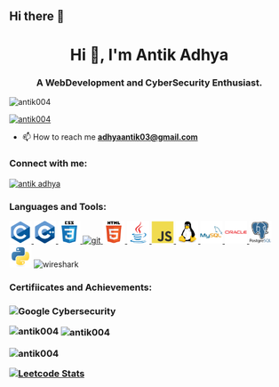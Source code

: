 ## Hi there 👋

<!--
**Antik004/Antik004** is a ✨ _special_ ✨ repository because its `README.md` (this file) appears on your GitHub profile.

Here are some ideas to get you started:

- 🔭 I’m currently working on ...
- 🌱 I’m currently learning ...
- 👯 I’m looking to collaborate on ...
- 🤔 I’m looking for help with ...
- 💬 Ask me about ...
- 📫 How to reach me: ...
- 😄 Pronouns: ...
- ⚡ Fun fact: ...
-->
<h1 align="center">Hi 👋, I'm Antik Adhya</h1>
<h3 align="center">A WebDevelopment and CyberSecurity Enthusiast.</h3>

<p align="left"> <img src="https://komarev.com/ghpvc/?username=antik004&label=Profile%20views&color=0e75b6&style=flat" alt="antik004" /> </p>

<p align="left"> <a href="https://github.com/ryo-ma/github-profile-trophy"><img src="https://github-profile-trophy.vercel.app/?username=antik004&theme=onedark" alt="antik004" /></a> </p>

- 📫 How to reach me **adhyaantik03@gmail.com**

<h3 align="left">Connect with me:</h3>
<p align="left">
<a href="https://www.linkedin.com/in/antik-adhya-b48972188/ target="blank" ><img align="center" src="https://raw.githubusercontent.com/rahuldkjain/github-profile-readme-generator/master/src/images/icons/Social/linked-in-alt.svg" alt="antik adhya" height="30" width="40" /></a>
</p>

<h3 align="left">Languages and Tools:</h3>
<p align="left"> <a href="https://www.cprogramming.com/" target="_blank" rel="noreferrer"> <img src="https://raw.githubusercontent.com/devicons/devicon/master/icons/c/c-original.svg" alt="c" width="40" height="40"/> </a> <a href="https://www.w3schools.com/cpp/" target="_blank" rel="noreferrer"> <img src="https://raw.githubusercontent.com/devicons/devicon/master/icons/cplusplus/cplusplus-original.svg" alt="cplusplus" width="40" height="40"/> </a> <a href="https://www.w3schools.com/css/" target="_blank" rel="noreferrer"> <img src="https://raw.githubusercontent.com/devicons/devicon/master/icons/css3/css3-original-wordmark.svg" alt="css3" width="40" height="40"/> </a> <a href="https://git-scm.com/" target="_blank" rel="noreferrer"> 
  <img src="https://www.vectorlogo.zone/logos/git-scm/git-scm-icon.svg" alt="git" width="40" height="40"/> </a> <a href="https://www.w3.org/html/" target="_blank" rel="noreferrer"> <img src="https://raw.githubusercontent.com/devicons/devicon/master/icons/html5/html5-original-wordmark.svg" alt="html5" width="40" height="40"/> </a> <a href="https://www.java.com" target="_blank" rel="noreferrer">
    <img src="https://raw.githubusercontent.com/devicons/devicon/master/icons/java/java-original.svg" alt="java" width="40" height="40"/> </a> <a href="https://developer.mozilla.org/en-US/docs/Web/JavaScript" target="_blank" rel="noreferrer">
      <img src="https://raw.githubusercontent.com/devicons/devicon/master/icons/javascript/javascript-original.svg" alt="javascript" width="40" height="40"/> </a> <a href="https://www.linux.org/" target="_blank" rel="noreferrer"> 
        <img src="https://raw.githubusercontent.com/devicons/devicon/master/icons/linux/linux-original.svg" alt="linux" width="40" height="40"/> </a> <a href="https://www.mysql.com/" target="_blank" rel="noreferrer"> 
  <img src="https://raw.githubusercontent.com/devicons/devicon/master/icons/mysql/mysql-original-wordmark.svg" alt="mysql" width="40" height="40"/> </a> <a href="https://www.oracle.com/" target="_blank" rel="noreferrer"> 
    <img src="https://raw.githubusercontent.com/devicons/devicon/master/icons/oracle/oracle-original.svg" alt="oracle" width="40" height="40"/> </a> <a href="https://www.postgresql.org" target="_blank" rel="noreferrer"> 
      <img src="https://raw.githubusercontent.com/devicons/devicon/master/icons/postgresql/postgresql-original-wordmark.svg" alt="postgresql" width="40" height="40"/> </a> <a href="https://www.python.org" target="_blank" rel="noreferrer"> 
        <img src="https://raw.githubusercontent.com/devicons/devicon/master/icons/python/python-original.svg" alt="python" width="40" height="40"/></a>
        <img src="https://upload.wikimedia.org/wikipedia/commons/d/df/Wireshark_icon.svg" alt="wireshark" width="40" height="40"/>

</p>

<h3 align="left">Certifiicates and Achievements:<h3>
<img src="https://images.credly.com/images/0bf0f2da-a699-4c82-82e2-56dcf1f2e1c7/image.png" alt="Google Cybersecurity" height=100 width=100 />

<p><img align="left" src="https://github-readme-stats.vercel.app/api/top-langs?username=antik004&show_icons=true&locale=en&layout=compact" alt="antik004" /></p>

<p>&nbsp;<img align="center" src="https://github-readme-stats.vercel.app/api?username=antik004&show_icons=true&locale=en" alt="antik004" /></p>

<p><img align="center" src="https://github-readme-streak-stats.herokuapp.com/?user=antik004&" alt="antik004" /></p>

[![Leetcode Stats](https://leetcard.jacoblin.cool/ANTIK_ADHYA)](https://leetcode.com/ANTIK_ADHYA)
